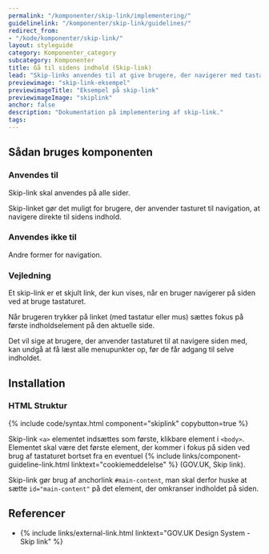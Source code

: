 ```yaml
---
permalink: "/komponenter/skip-link/implementering/"
guidelinelink: "/komponenter/skip-link/guidelines/"
redirect_from:
- "/kode/komponenter/skip-link/"
layout: styleguide
category: Komponenter_category
subcategory: Komponenter
title: Gå til sidens indhold (Skip-link)
lead: "Skip-links anvendes til at give brugere, der navigerer med tastatur, en bedre oplevelse. Brugerens første tryk på tab-tasten vil få et skjult link til at komme frem, der lader brugeren skippe menuen og gå direkte til sidens indhold."
previewimage: "skip-link-eksempel"
previewimageTitle: "Eksempel på skip-link"
previewimageImage: "skiplink"
anchor: false
description: "Dokumentation på implementering af skip-link."
tags: 
---
```


<div id="skiplink-guidelines-section">
    <h2 id="retningslinjer">Sådan bruges komponenten</h2>
    <h3>Anvendes til</h3>
    <p>Skip-link skal anvendes på alle sider.</p>
    <p>Skip-linket gør det muligt for brugere, der anvender tasturet til navigation, at navigere direkte til sidens indhold.</p>
    <h3>Anvendes ikke til</h3>
    <p>Andre former for navigation.</p>
    <h3>Vejledning</h3>
    <p>Et skip-link er et skjult link, der kun vises, når en bruger navigerer på siden ved at bruge tastaturet.</p>
    <p>Når brugeren trykker på linket (med tastatur eller mus) sættes fokus på første indholdselement på den aktuelle side.</p>
    <p>Det vil sige at brugere, der anvender tastaturet til at navigere siden med, kan undgå at få læst alle menupunkter op, før de får adgang til selve indholdet.</p>
</div>

<div id="skiplink-code-section">
    <h2>Installation</h2>
    <h3>HTML Struktur</h3>
    {% include code/syntax.html component="skiplink" copybutton=true %}
    <p>Skip-link <code>&lt;a&gt;</code> elementet indsættes som første, klikbare element i <code>&lt;body&gt;</code>. Elementet skal være det første element, der kommer i fokus på siden ved brug af tastaturet bortset fra en eventuel {% include links/component-guideline-link.html linktext="cookiemeddelelse" %} (GOV.UK, Skip link).</p>
    <p>Skip-link gør brug af anchorlink <code>#main-content</code>, man skal derfor huske at sætte <code>id="main-content"</code> på det element, der omkranser indholdet på siden.</p>
    <h2 id="ref">Referencer</h2>
    <ul class="nobullet-list">
        <li>{% include links/external-link.html linktext="GOV.UK Design System - Skip link" %}</li>
    </ul>
</div>

<script>
    document.addEventListener("DOMContentLoaded", function() {
        document.getElementById("skiplink-guidelines-section").classList.add('d-none');
        let tabs = document.querySelectorAll('.tab-button');
        tabs[0].addEventListener("click", function(e) {
            e.preventDefault();
            document.getElementById("skiplink-guidelines-section").classList.remove('d-none');
            document.getElementById("skiplink-code-section").classList.add('d-none');
            tabs[1].removeAttribute('aria-current');
            tabs[0].setAttribute('aria-current', 'page');
            document.querySelector('.component-preview-skip-link-eksempel').classList.remove('d-none');
            history.replaceState(null, null, window.location.origin + '/komponenter/skip-link/guidelines/');
        });
        tabs[1].addEventListener("click", function(e) {
            e.preventDefault();
            document.getElementById("skiplink-guidelines-section").classList.add('d-none');
            document.getElementById("skiplink-code-section").classList.remove('d-none');
            tabs[0].removeAttribute('aria-current');
            tabs[1].setAttribute('aria-current', 'page');
            document.querySelector('.component-preview-skip-link-eksempel').classList.add('d-none');
            history.replaceState(null, null, window.location.origin + '/komponenter/skip-link/implementering/');
        });
        tabs[0].addEventListener("keydown", function(e) {
            let key = e.key;
            if (key === 'Enter' || key === ' ') {
                e.preventDefault();
                document.getElementById("skiplink-guidelines-section").classList.remove('d-none');
                document.getElementById("skiplink-code-section").classList.add('d-none');
                tabs[1].removeAttribute('aria-current');
                tabs[0].setAttribute('aria-current', 'page');
                document.querySelector('.component-preview-skip-link-eksempel').classList.remove('d-none');
                history.replaceState(null, null, window.location.origin + '/komponenter/skip-link/guidelines/');
            }
        });
        tabs[1].addEventListener("keydown", function(e) {
            let key = e.key;
            if (key === 'Enter' || key === ' ') {
                e.preventDefault();
                document.getElementById("skiplink-guidelines-section").classList.add('d-none');
                document.getElementById("skiplink-code-section").classList.remove('d-none');
                tabs[0].removeAttribute('aria-current');
                tabs[1].setAttribute('aria-current', 'page');
                document.querySelector('.component-preview-skip-link-eksempel').classList.add('d-none');
                history.replaceState(null, null, window.location.origin + '/komponenter/skip-link/implementering/');
            }
        });
    });
</script>